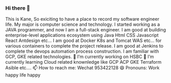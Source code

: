 ### Hi there 👋
This is Kane, So exiciting to have a place to record my software engineer life.
My major is computer science and technology. 
I started working as a JAVA programmer, and now I am a full-stack engineer.
I am good at building enterprise-level applications ecosystem using Java Html CSS Javascript React Antdesign etc... 
I am good at Docker K8s and Tomcat WAS etc... for various containers to complete the project release.
I am good at Jenkins to complete the devops automation process construction.
I am familiar with GCP, GKE related technologies.
🔭 I’m currently working on HSBC
🌱 I’m currently learning Cloud related knownledge like GCP ACP GKE Terraform Asible etc....
📫 How to reach me: Wechat 953422128
😄 Pronouns: Work happy life happy
<!--
**whoaremine/whoaremine** is a ✨ _special_ ✨ repository because its `README.md` (this file) appears on your GitHub profile.

Here are some ideas to get you started:

- 🔭 I’m currently working on ...
- 🌱 I’m currently learning ...
- 👯 I’m looking to collaborate on ...
- 🤔 I’m looking for help with ...
- 💬 Ask me about ...
- 📫 How to reach me: ...
- 😄 Pronouns: ...
- ⚡ Fun fact: ...
-->
